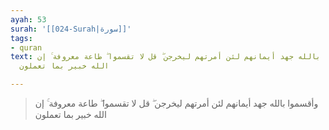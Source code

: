 ```yaml
---
ayah: 53
surah: '[[024-Surah|سورة]]'
tags:
- quran
text: وأقسموا بالله جهد أيمانهم لئن أمرتهم ليخرجن ۖ قل لا تقسموا ۖ طاعة معروفة ۚ إن
  الله خبير بما تعملون

---
```

> وأقسموا بالله جهد أيمانهم لئن أمرتهم ليخرجن ۖ قل لا تقسموا ۖ طاعة معروفة ۚ إن الله خبير بما تعملون
